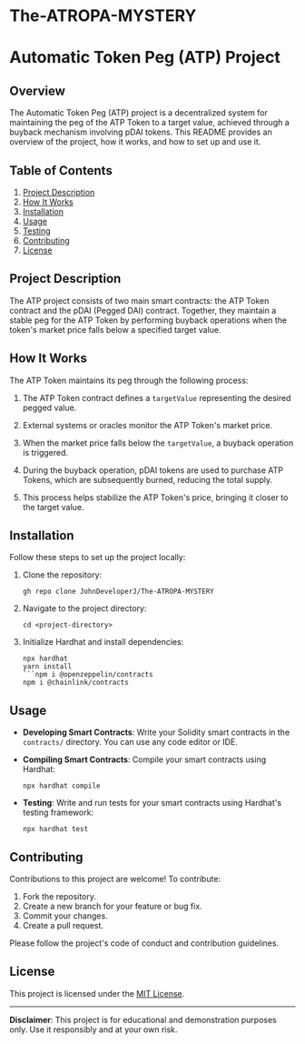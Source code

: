 # The-ATROPA-MYSTERY

# Automatic Token Peg (ATP) Project

## Overview

The Automatic Token Peg (ATP) project is a decentralized system for maintaining the peg of the ATP Token to a target value, achieved through a buyback mechanism involving pDAI tokens. This README provides an overview of the project, how it works, and how to set up and use it.

## Table of Contents

1. [Project Description](#project-description)
2. [How It Works](#how-it-works)
3. [Installation](#installation)
4. [Usage](#usage)
5. [Testing](#testing)
6. [Contributing](#contributing)
7. [License](#license)

## Project Description

The ATP project consists of two main smart contracts: the ATP Token contract and the pDAI (Pegged DAI) contract. Together, they maintain a stable peg for the ATP Token by performing buyback operations when the token's market price falls below a specified target value.

## How It Works

The ATP Token maintains its peg through the following process:

1. The ATP Token contract defines a `targetValue` representing the desired pegged value.

2. External systems or oracles monitor the ATP Token's market price.

3. When the market price falls below the `targetValue`, a buyback operation is triggered.

4. During the buyback operation, pDAI tokens are used to purchase ATP Tokens, which are subsequently burned, reducing the total supply.

5. This process helps stabilize the ATP Token's price, bringing it closer to the target value.

## Installation

Follow these steps to set up the project locally:

1. Clone the repository:

   ```shell
   gh repo clone JohnDeveloperJ/The-ATROPA-MYSTERY
   ```

2. Navigate to the project directory:

   ```shell
   cd <project-directory>
   ```

3. Initialize Hardhat and install dependencies:
   ````shell
   npx hardhat
   yarn install
   ```npm i @openzeppelin/contracts
   npm i @chainlink/contracts
   ````

## Usage

- **Developing Smart Contracts**: Write your Solidity smart contracts in the `contracts/` directory. You can use any code editor or IDE.

- **Compiling Smart Contracts**: Compile your smart contracts using Hardhat:

  ```shell
  npx hardhat compile
  ```

- **Testing**: Write and run tests for your smart contracts using Hardhat's testing framework:
  ```shell
  npx hardhat test
  ```

## Contributing

Contributions to this project are welcome! To contribute:

1. Fork the repository.
2. Create a new branch for your feature or bug fix.
3. Commit your changes.
4. Create a pull request.

Please follow the project's code of conduct and contribution guidelines.

## License

This project is licensed under the [MIT License](LICENSE).

---

**Disclaimer**: This project is for educational and demonstration purposes only. Use it responsibly and at your own risk.

```


```
